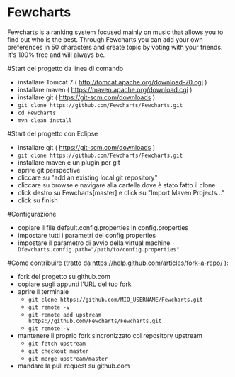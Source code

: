 # Fewcharts
Fewcharts is a ranking system focused mainly on music that allows you to find out who is the best. Through Fewcharts you can add your own preferences in 50 characters and create topic by voting with your friends. It's 100% free and will always be.

#Start del progetto da linea di comando
- installare Tomcat 7 ( http://tomcat.apache.org/download-70.cgi )
- installare maven ( https://maven.apache.org/download.cgi )
- installare git ( https://git-scm.com/downloads )
- `git clone https://github.com/Fewcharts/Fewcharts.git`
- `cd Fewcharts`
- `mvn clean install`

#Start del progetto con Eclipse
- installare git ( https://git-scm.com/downloads )
- `git clone https://github.com/Fewcharts/Fewcharts.git`
- installare maven e un plugin per git
- aprire git perspective
- cliccare su "add an existing local git repository"
- cliccare su browse e navigare alla cartella dove è stato fatto il clone 
- click destro su Fewcharts[master] e click su "Import Maven Projects..."
- click su finish

#Configurazione
- copiare il file default.config.properties in config.properties
- impostare tutti i parametri del config.properties
- impostare il parametro di avvio della virtual machine `-Dfewcharts.config.path="/path/to/config.properties"`

#Come contribuire (tratto da https://help.github.com/articles/fork-a-repo/ ):
- fork del progetto su github.com
- copiare sugli appunti l'URL del tuo fork
- aprire il terminale
  - `git clone https://github.com/MIO_USERNAME/Fewcharts.git`
  - `git remote -v`
  - `git remote add upstream https://github.com/Fewcharts/Fewcharts.git`
  - `git remote -v`
- mantenere il proprio fork sincronizzato col repository upstream
  - `git fetch upstream`
  - `git checkout master`
  - `git merge upstream/master`
- mandare la pull request su github.com
